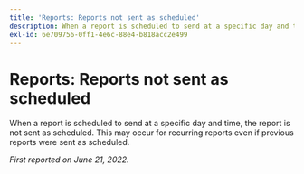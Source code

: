 ```yaml
---
title: 'Reports: Reports not sent as scheduled'
description: When a report is scheduled to send at a specific day and time, the report is not sent as scheduled. This may occur for recurring reports even if previous reports were sent as scheduled.
exl-id: 6e709756-0ff1-4e6c-88e4-b818acc2e499
---
```

# Reports: Reports not sent as scheduled

When a report is scheduled to send at a specific day and time, the report is not sent as scheduled. This may occur for recurring reports even if previous reports were sent as scheduled.

_First reported on June 21, 2022._
